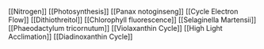 [[Nitrogen]]
[[Photosynthesis]]
[[Panax notoginseng]]
[[Cycle Electron Flow]]
[[Dithiothreitol]]
[[Chlorophyll fluorescence]]
[[Selaginella Martensii]]
[[Phaeodactylum tricornutum]]
[[Violaxanthin Cycle]]
[[High Light Acclimation]]
[[Diadinoxanthin Cycle]]
